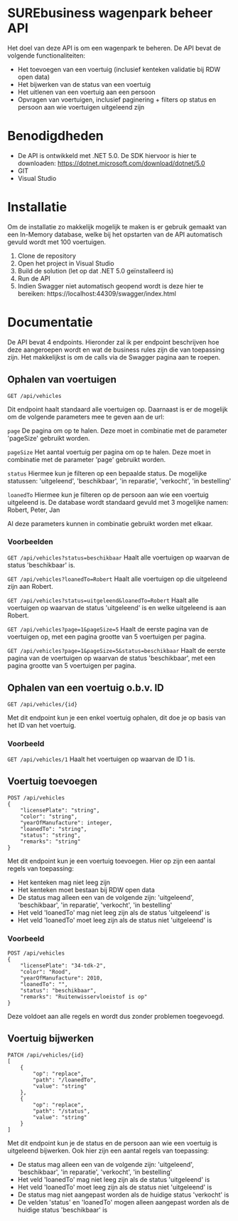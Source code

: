 # SUREbusiness wagenpark beheer API

Het doel van deze API is om een wagenpark te beheren. De API bevat de volgende functionaliteiten:

- Het toevoegen van een voertuig (inclusief kenteken validatie bij RDW open data)
- Het bijwerken van de status van een voertuig
- Het uitlenen van een voertuig aan een persoon
- Opvragen van voertuigen, inclusief paginering + filters op status en persoon aan wie voertuigen uitgeleend zijn

# Benodigdheden

- De API is ontwikkeld met .NET 5.0. De SDK hiervoor is hier te downloaden: https://dotnet.microsoft.com/download/dotnet/5.0
- GIT
- Visual Studio

# Installatie

Om de installatie zo makkelijk mogelijk te maken is er gebruik gemaakt van een In-Memory database, welke bij het opstarten van de API automatisch gevuld wordt met 100 voertuigen.

1. Clone de repository
2. Open het project in Visual Studio
3. Build de solution (let op dat .NET 5.0 geïnstalleerd is)
4. Run de API
5. Indien Swagger niet automatisch geopend wordt is deze hier te bereiken: https://localhost:44309/swagger/index.html

# Documentatie

De API bevat 4 endpoints. Hieronder zal ik per endpoint beschrijven hoe deze aangeroepen wordt en wat de business rules zijn die van toepassing zijn.
Het makkelijkst is om de calls via de Swagger pagina aan te roepen.

## Ophalen van voertuigen
```code
GET /api/vehicles
```

Dit endpoint haalt standaard alle voertuigen op. Daarnaast is er de mogelijk om de volgende parameters mee te geven aan de url:

```page``` De pagina om op te halen. Deze moet in combinatie met de parameter 'pageSize' gebruikt worden.

```pageSize``` Het aantal voertuig per pagina om op te halen. Deze moet in combinatie met de parameter 'page' gebruikt worden.

```status``` Hiermee kun je filteren op een bepaalde status. De mogelijke statussen: 'uitgeleend', 'beschikbaar', 'in reparatie', 'verkocht', 'in bestelling'

```loanedTo``` Hiermee kun je filteren op de persoon aan wie een voertuig uitgeleend is. De database wordt standaard gevuld met 3 mogelijke namen: Robert, Peter, Jan

Al deze parameters kunnen in combinatie gebruikt worden met elkaar.

### Voorbeelden

```GET /api/vehicles?status=beschikbaar```
Haalt alle voertuigen op waarvan de status 'beschikbaar' is.

```GET /api/vehicles?loanedTo=Robert```
Haalt alle voertuigen op die uitgeleend zijn aan Robert.

```GET /api/vehicles?status=uitgeleend&loanedTo=Robert```
Haalt alle voertuigen op waarvan de status 'uitgeleend' is en welke uitgeleend is aan Robert.

```GET /api/vehicles?page=1&pageSize=5```
Haalt de eerste pagina van de voertuigen op, met een pagina grootte van 5 voertuigen per pagina.

```GET /api/vehicles?page=1&pageSize=5&status=beschikbaar```
Haalt de eerste pagina van de voertuigen op waarvan de status 'beschikbaar', met een pagina grootte van 5 voertuigen per pagina.

## Ophalen van een voertuig o.b.v. ID
```code
GET /api/vehicles/{id}
```

Met dit endpoint kun je een enkel voertuig ophalen, dit doe je op basis van het ID van het voertuig.

### Voorbeeld
```GET /api/vehicles/1```
Haalt het voertuigen op waarvan de ID 1 is.

## Voertuig toevoegen
```code
POST /api/vehicles
{
    "licensePlate": "string",
    "color": "string",
    "yearOfManufacture": integer,
    "loanedTo": "string",
    "status": "string",
    "remarks": "string"
}
```

Met dit endpoint kun je een voertuig toevoegen. Hier op zijn een aantal regels van toepassing:
- Het kenteken mag niet leeg zijn
- Het kenteken moet bestaan bij RDW open data
- De status mag alleen een van de volgende zijn: 'uitgeleend', 'beschikbaar', 'in reparatie', 'verkocht', 'in bestelling'
- Het veld 'loanedTo' mag niet leeg zijn als de status 'uitgeleend' is
- Het veld 'loanedTo' moet leeg zijn als de status niet 'uitgeleend' is

### Voorbeeld

```code
POST /api/vehicles
{
    "licensePlate": "34-tdk-2",
    "color": "Rood",
    "yearOfManufacture": 2010,
    "loanedTo": "",
    "status": "beschikbaar",
    "remarks": "Ruitenwisservloeistof is op"
}
```
Deze voldoet aan alle regels en wordt dus zonder problemen toegevoegd.

## Voertuig bijwerken
```code
PATCH /api/vehicles/{id}
[
    {
        "op": "replace",
        "path": "/loanedTo",
        "value": "string"
    },
    {
        "op": "replace",
        "path": "/status",
        "value": "string"
    }
]
```

Met dit endpoint kun je de status en de persoon aan wie een voertuig is uitgeleend bijwerken.
Ook hier zijn een aantal regels van toepassing:

- De status mag alleen een van de volgende zijn: 'uitgeleend', 'beschikbaar', 'in reparatie', 'verkocht', 'in bestelling'
- Het veld 'loanedTo' mag niet leeg zijn als de status 'uitgeleend' is
- Het veld 'loanedTo' moet leeg zijn als de status niet 'uitgeleend' is
- De status mag niet aangepast worden als de huidige status 'verkocht' is
- De velden 'status' en 'loanedTo' mogen alleen aangepast worden als de huidige status 'beschikbaar' is
